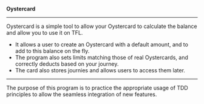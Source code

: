 **Oystercard**
***
Oystercard is a simple tool to allow your Oystercard to calculate the balance and allow you to use it on TFL. 

* It allows a user to create an Oystercard with a default amount, and to add to this balance on the fly. 
* The program also sets limits matching those of real Oystercards, and correctly deducts based on your journey.
* The card also stores journies and allows users to access them later. 

***

The purpose of this program is to practice the appropriate usage of TDD principles to allow the seamless integration of new features. 
